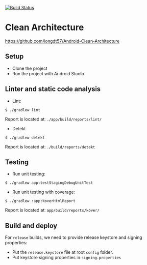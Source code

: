 [![Build Status](https://app.bitrise.io/app/5b770be4-c4df-4d2c-8172-14153a7d9f78/status.svg?token=c01b64vut84jbfo1YIjnmg&branch=develop)](https://app.bitrise.io/app/5b770be4-c4df-4d2c-8172-14153a7d9f78)
# Clean Architecture
https://github.com/longdt57/Android-Clean-Architecture

## Setup

- Clone the project
- Run the project with Android Studio

## Linter and static code analysis

- Lint:

```
$ ./gradlew lint
```

Report is located at: `./app/build/reports/lint/`

- Detekt

```
$ ./gradlew detekt
```

Report is located at: `./build/reports/detekt`

## Testing

- Run unit testing:

```
$ ./gradlew app:testStagingDebugUnitTest
```

- Run unit testing with coverage:

```
$ ./gradlew :app:koverHtmlReport
```

Report is located at: `app/build/reports/kover/`

## Build and deploy

For `release` builds, we need to provide release keystore and signing properties:

- Put the `release.keystore` file at root `config` folder.
- Put keystore signing properties in `signing.properties`
